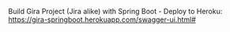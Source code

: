 Build Gira Project (Jira alike) with Spring Boot - 
Deploy to Heroku: https://gira-springboot.herokuapp.com/swagger-ui.html#

